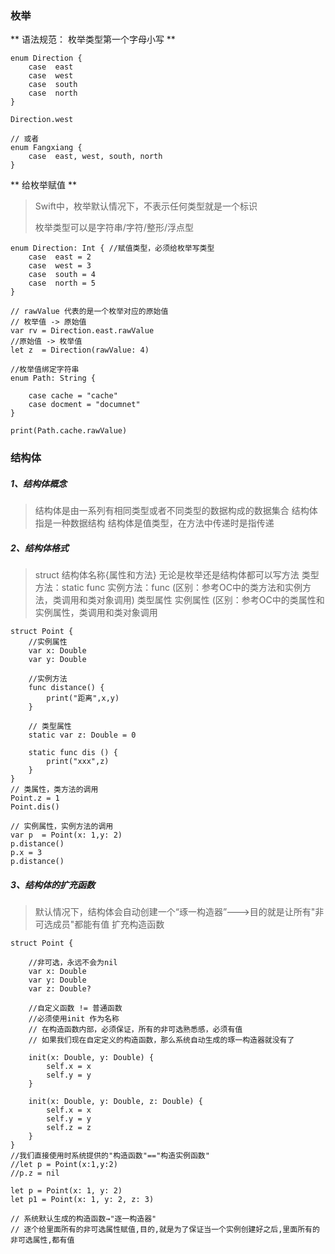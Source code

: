 ### 枚举

** 语法规范： 枚举类型第一个字母小写 **

```
enum Direction {
    case  east
    case  west
    case  south
    case  north
}

Direction.west

// 或者
enum Fangxiang {
    case  east, west, south, north
}
```

** 给枚举赋值 **

> Swift中，枚举默认情况下，不表示任何类型就是一个标识
>
> 枚举类型可以是字符串/字符/整形/浮点型

```
enum Direction: Int { //赋值类型，必须给枚举写类型
    case  east = 2
    case  west = 3
    case  south = 4
    case  north = 5
}

// rawValue 代表的是一个枚举对应的原始值
// 枚举值 -> 原始值
var rv = Direction.east.rawValue
//原始值 -> 枚举值
let z  = Direction(rawValue: 4)

//枚举值绑定字符串
enum Path: String {

    case cache = "cache"
    case docment = "documnet"
}

print(Path.cache.rawValue)
```

### 结构体

##### 1、结构体概念

> 结构体是由一系列有相同类型或者不同类型的数据构成的数据集合
> 结构体指是一种数据结构
> 结构体是值类型，在方法中传递时是指传递

##### 2、结构体格式

> struct 结构体名称{属性和方法}
> 无论是枚举还是结构体都可以写方法
> 类型方法：static func  实例方法：func  \(区别：参考OC中的类方法和实例方法，类调用和类对象调用\)
> 类型属性  实例属性  \(区别：参考OC中的类属性和实例属性，类调用和类对象调用

```
struct Point {
    //实例属性
    var x: Double
    var y: Double

    //实例方法
    func distance() {
        print("距离",x,y)
    }

    // 类型属性
    static var z: Double = 0

    static func dis () {
        print("xxx",z)
    }
}
// 类属性，类方法的调用
Point.z = 1
Point.dis()

// 实例属性，实例方法的调用
var p  = Point(x: 1,y: 2)
p.distance()
p.x = 3
p.distance()
```

##### 3、结构体的扩充函数

> 默认情况下，结构体会自动创建一个“琢一构造器”---&gt;目的就是让所有"非可选成员"都能有值
> 扩充构造函数

```
struct Point {

    //非可选，永远不会为nil
    var x: Double
    var y: Double
    var z: Double?

    //自定义函数 != 普通函数
    //必须使用init 作为名称
    // 在构造函数内部，必须保证，所有的非可选熟悉感，必须有值
    // 如果我们现在自定定义的构造函数，那么系统自动生成的琢一构造器就没有了

    init(x: Double, y: Double) {
        self.x = x
        self.y = y
    }

    init(x: Double, y: Double, z: Double) {
        self.x = x
        self.y = y
        self.z = z
    }
}
//我们直接使用时系统提供的"构造函数"=="构造实例函数"
//let p = Point(x:1,y:2)
//p.z = nil

let p = Point(x: 1, y: 2)
let p1 = Point(x: 1, y: 2, z: 3)

// 系统默认生成的构造函数→"逐一构造器"
// 逐个给里面所有的非可选属性赋值,目的,就是为了保证当一个实例创建好之后,里面所有的非可选属性,都有值
```



